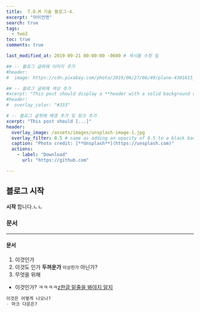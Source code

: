 ```yaml
---
title:  T.O.M 기술 블로그-4.
excerpt: "아이언맨"
search: true
tags: 
  - two2
toc: true
comments: true

last_modified_at: 2019-09-21 00:00:00 -0600 # 게시물 수정 일

## -- 블로그 글위에 이미지 추가
#header:
#  image: https://cdn.pixabay.com/photo/2019/06/27/06/49/plane-4301615_1280.png

## -- 블로그 글위에 색상 추가
#xcerpt: "This post should display a **header with a solid background color**, if the theme #supports it."
#header:
#  overlay_color: "#333"

# -- 블로그 글위에 배경 추가 및 링크 추가
xcerpt: "This post should [...]"
header:
  overlay_image: /assets/images/unsplash-image-1.jpg
  overlay_filter: 0.5 # same as adding an opacity of 0.5 to a black background
  caption: "Photo credit: [**Unsplash**](https://unsplash.com)"
  actions:
    - label: "Download"
      url: "https://github.com"

---
```




## 블로그 시작

**시작** 합니다.ㄴㄴ

### 문서

---

#### 문서

1. 이것인가
2. 이것도 인가 **두꺼운가** `이상한가` 아닌가?
3. 무엇을 위해

- 이것인가? ㅋㅋㅋㅋ<u>z한글 밑줄을 봐야지 알지</u>

```markdown
이것은 어떻게 나오나?
- 마크 다운은?
```

